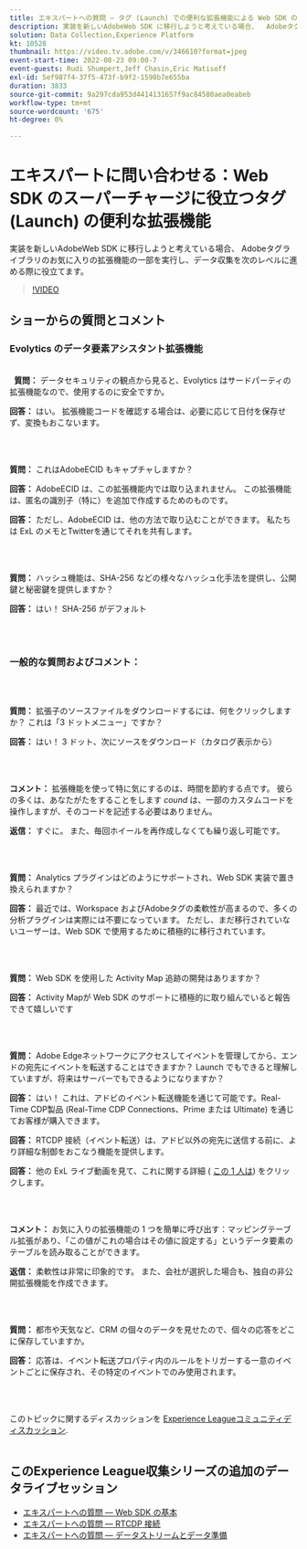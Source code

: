 ```yaml
---
title: エキスパートへの質問 — タグ (Launch) での便利な拡張機能による Web SDK の追加料金の支援
description: 実装を新しいAdobeWeb SDK に移行しようと考えている場合、  Adobeタグライブラリのお気に入りの拡張機能の一部を実行し、データ収集を次のレベルに進める際に役立てます。
solution: Data Collection,Experience Platform
kt: 10528
thumbnail: https://video.tv.adobe.com/v/346610?format=jpeg
event-start-time: 2022-08-23 09:00-7
event-guests: Rudi Shumpert,Jeff Chasin,Eric Matisoff
exl-id: 5ef987f4-37f5-473f-b9f2-1598b7e655ba
duration: 3833
source-git-commit: 9a297cda953d4414131657f9ac84580aea0eabeb
workflow-type: tm+mt
source-wordcount: '675'
ht-degree: 0%

---
```


# エキスパートに問い合わせる：Web SDK のスーパーチャージに役立つタグ (Launch) の便利な拡張機能

実装を新しいAdobeWeb SDK に移行しようと考えている場合、  Adobeタグライブラリのお気に入りの拡張機能の一部を実行し、データ収集を次のレベルに進める際に役立てます。

>[!VIDEO](https://video.tv.adobe.com/v/346610/?quality=12&learn=on)

## ショーからの質問とコメント

### Evolytics のデータ要素アシスタント拡張機能

<br> 
**質問：** データセキュリティの観点から見ると、Evolytics はサードパーティの拡張機能なので、使用するのに安全ですか。

**回答：** はい。 拡張機能コードを確認する場合は、必要に応じて日付を保存せず、変換もおこないます。

<br> 

**質問：** これはAdobeECID もキャプチャしますか？

**回答：** AdobeECID は、この拡張機能内では取り込まれません。 この拡張機能は、匿名の識別子（特に）を追加で作成するためのものです。

**回答：** ただし、AdobeECID は、他の方法で取り込むことができます。 私たちは ExL のメモとTwitterを通じてそれを共有します。

<br> 

**質問：** ハッシュ機能は、SHA-256 などの様々なハッシュ化手法を提供し、公開鍵と秘密鍵を提供しますか？

**回答：** はい！ SHA-256 がデフォルト

<br> 

### 一般的な質問およびコメント：

<br> 

**質問：** 拡張子のソースファイルをダウンロードするには、何をクリックしますか？ これは「3 ドットメニュー」ですか？

**回答：** はい！ 3 ドット、次にソースをダウンロード（カタログ表示から）

<br> 

**コメント：** 拡張機能を使って特に気にするのは、時間を節約する点です。 彼らの多くは、あなたがたをすることをします *cound* は、一部のカスタムコードを操作しますが、そのコードを記述する必要はありません。

**返信：** すぐに。 また、毎回ホイールを再作成しなくても繰り返し可能です。

<br> 

**質問：** Analytics プラグインはどのようにサポートされ、Web SDK 実装で置き換えられますか？

**回答：** 最近では、Workspace およびAdobeタグの柔軟性が高まるので、多くの分析プラグインは実際には不要になっています。 ただし、まだ移行されていないユーザーは、Web SDK で使用するために積極的に移行されています。

<br> 

**質問：** Web SDK を使用した Activity Map 追跡の開発はありますか？

**回答：** Activity Mapが Web SDK のサポートに積極的に取り組んでいると報告できて嬉しいです

<br> 

**質問：** Adobe Edgeネットワークにアクセスしてイベントを管理してから、エンドの宛先にイベントを転送することはできますか？ Launch でもできると理解していますが、将来はサーバーでもできるようになりますか？

**回答：** はい！ これは、アドビのイベント転送機能を通じて可能です。Real-Time CDP製品 (Real-Time CDP Connections、Prime または Ultimate) を通じてお客様が購入できます。

**回答：** RTCDP 接続（イベント転送）は、アドビ以外の宛先に送信する前に、より詳細な制御をおこなう機能を提供します。

**回答：** 他の ExL ライブ動画を見て、これに関する詳細 ( [この 1 人は](exl-live-episode-06-23-22.md)) をクリックします。

<br> 

**コメント：** お気に入りの拡張機能の 1 つを簡単に呼び出す：マッピングテーブル拡張があり、「この値がこれの場合はその値に設定する」というデータ要素のテーブルを読み取ることができます。

**返信：** 柔軟性は非常に印象的です。 また、会社が選択した場合も、独自の非公開拡張機能を作成できます。

<br> 

**質問：** 都市や天気など、CRM の個々のデータを見せたので、個々の応答をどこに保存していますか。

**回答：** 応答は、イベント転送プロパティ内のルールをトリガーする一意のイベントごとに保存され、その特定のイベントでのみ使用されます。

<br> 

このトピックに関するディスカッションを [Experience Leagueコミュニティディスカッション](https://experienceleaguecommunities.adobe.com/t5/adobe-experience-platform/experience-league-live-post-session-discussion-useful-extensions/m-p/542620#M240).
<br> 

## このExperience League収集シリーズの追加のデータライブセッション

* [エキスパートへの質問 — Web SDK の基本](exl-live-episode-05-26-22.md)
* [エキスパートへの質問 — RTCDP 接続](exl-live-episode-06-23-22.md)
* [エキスパートへの質問 — データストリームとデータ準備](exl-live-episode-07-21-22.md)
